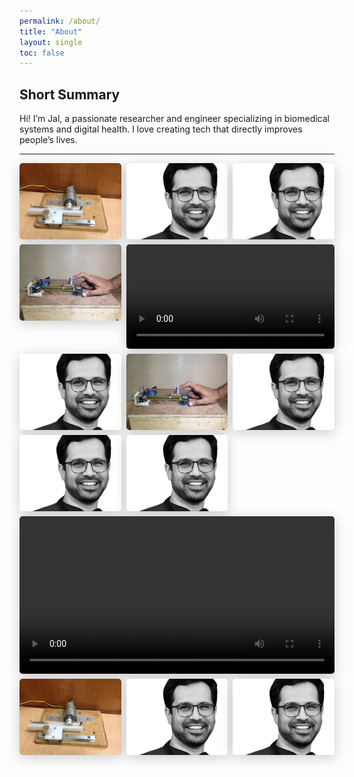 ```yaml
---
permalink: /about/
title: "About"
layout: single
toc: false
---
```

## Short Summary

Hi! I’m Jal, a passionate researcher and engineer specializing in biomedical systems and digital health. I love creating tech that directly improves people’s lives.

---

<div class="gallery-container">
  <div class="gallery-item w-1">
      <img src="/assets/images/iitm_friction_measurement_capston_setup.JPG" alt="Gallery Image 1">
  </div>
  <div class="gallery-item w-1">
    <img src="/assets/images/jal.png" alt="Gallery Image 2">
  </div>
  <div class="gallery-item w-1">
    <img src="/assets/images/jal.png" alt="Gallery Image 3">
  </div>
  <div class="gallery-item w-1">
    <img src="/assets/images/iitm_friction_measurement_timingbelt_setup1.JPG" alt="Gallery Image 4">
  </div>
  <div class="gallery-item w-2">
    <video controls autoplay loop mute>
      <source src="/assets/videos/ppg_cleaning.mp4" type="video/mp4">
      Your browser does not support the video tag.
    </video>
  </div>
  <div class="gallery-item w-1">
    <img src="/assets/images/jal.png" alt="Gallery Image 5">
  </div>
  <div class="gallery-item w-1">
    <img src="/assets/images/iitm_friction_measurement_timingbelt_setup1.JPG" alt="Gallery Image 5">
  </div>
  <div class="gallery-item w-1">
    <img src="/assets/images/jal.png" alt="Gallery Image 5">
  </div>
  <div class="gallery-item w-1">
    <img src="/assets/images/jal.png" alt="Gallery Image 5">
  </div>
  <div class="gallery-item w-1">
    <img src="/assets/images/jal.png" alt="Gallery Image 5">
  </div>
  <div class="gallery-item w-3">
    <video controls autoplay loop mute autoplay loop mute>
      <source src="/assets/videos/ppg_cleaning.mp4" type="video/mp4">
      Your browser does not support the video tag.
    </video>
  </div>
  <div class="gallery-item w-1">
    <img src="/assets/images/iitm_friction_measurement_capston_setup.JPG" alt="Gallery Image 5">
  </div>
  <div class="gallery-item w-1">
    <img src="/assets/images/jal.png" alt="Gallery Image 5">
  </div>
  <div class="gallery-item w-1">
    <img src="/assets/images/jal.png" alt="Gallery Image 5">
  </div>
</div>

<style>
.gallery-container {
  display: grid;
  grid-template-columns: repeat(3, 1fr);
  gap: 0.5rem;
  max-width: 100%;
}

.gallery-item img, .gallery-item video {
  width: 100%;
  border-radius: 5px;
  box-shadow: 0 4px 20px rgba(0,0,0,0.2);
  display: block;
  pointer-events: auto; /* ensure image/video accepts pointer events */
}
.gallery-item img{
  aspect-ratio: 4 / 3;
  object-fit: cover;

}
.gallery-item img,
.gallery-item video {
  transition: transform 0.3s ease;
}

.gallery-item:hover img{
  transform: scale(2.5);
  z-index: 10;
  position: relative;
}
.gallery-item:hover video {
  transform: scale(1.5);
  z-index: 10;
  position: relative;
}

.gallery-item.w-1 {
  grid-column: span 1;
}

.gallery-item.w-2 {
  grid-column: span 2;
}

.gallery-item.w-3 {
  grid-column: span 3;
}

@media (max-width: 768px) {
  .gallery-container {
    grid-template-columns: repeat(2, 1fr);
  }

  .gallery-item.w-1 {
    grid-column: span 1;
  }

  .gallery-item.w-2 {
    grid-column: span 2;
  }

  .gallery-item.w-3 {
    grid-column: span 2;
  }
}

@media (max-width: 480px) {
  .gallery-container {
    grid-template-columns: 1fr 1fr;
  }

  .gallery-item.w-1 {
    grid-column: span 1;
  }

  .gallery-item.w-2 {
    grid-column: span 2;
  }

  .gallery-item.w-3 {
    grid-column: span 2;
  }
}

</style>

